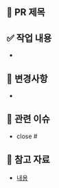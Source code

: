 ## 🔀 PR 제목
<!-- ex: [Feature] JWT 기반 로그인 기능 구현 -->

## ✅ 작업 내용
<!-- 어떤 작업을 했는지 요약해서 적어주세요 -->
- 

## 🔧 변경사항
<!-- 어떤 파일이 추가/수정/삭제되었는지 -->
- 

## 📌 관련 이슈
<!-- 관련된 이슈 번호를 연결해주세요 -->
- close #

## 📎 참고 자료
<!-- 참고한 문서, 블로그, 링크 등 -->
- [내용](링크)
